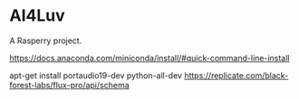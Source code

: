 # AI4Luv
A Rasperry project.

https://docs.anaconda.com/miniconda/install/#quick-command-line-install






apt-get install portaudio19-dev python-all-dev
https://replicate.com/black-forest-labs/flux-pro/api/schema


